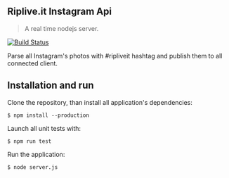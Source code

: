 ## Riplive.it Instagram Api
> A real time nodejs server.

[![Build Status](https://travis-ci.org/ripliveit/riplive_instagram.svg?branch=master)](https://travis-ci.org/ripliveit/riplive_instagram)

Parse all Instagram's photos with #ripliveit hashtag and publish them to all connected client. 

## Installation and run
Clone the repository, than install all application's dependencies:

    $ npm install --production

Launch all unit tests with:

	$ npm run test

Run the application:

	$ node server.js
